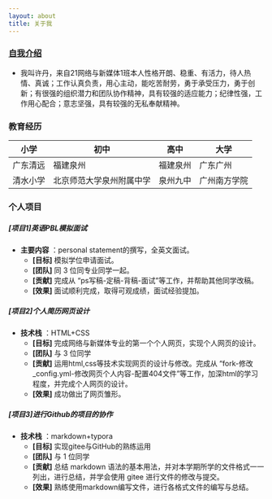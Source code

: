 ```yaml
---
layout: about
title: 关于我
---
```


### [自我介绍](http://shakeeee.gitee.io/web-design-/)
- 我叫许丹，来自21网络与新媒体1班本人性格开朗、稳重、有活力，待人热情、真诚；工作认真负责，用心主动，能吃苦耐劳，勇于承受压力，勇于创新；有很强的组织潜力和团队协作精神，具有较强的适应能力；纪律性强，工作用心配合；意志坚强，具有较强的无私奉献精神。
### 教育经历
小学 |初中 | 高中 | 大学
---|---|---|---
广东清远 | 福建泉州 | 福建泉州 | 广东广州
清水小学 |北京师范大学泉州附属中学 | 泉州九中 | 广州南方学院

### 个人项目
#####  [项目1]英语PBL模拟面试
*  **主要内容** ：personal statement的撰写，全英文面试。
   *  **[目标]** 模拟学位申请面试。
   *  **[团队]** 同 3 位同专业同学一起。
   *  **[贡献]** 完成从 “ps写稿-定稿-背稿-面试”等工作，并帮助其他同学改稿。
   *  **[效果]** 面试顺利完成，取得可观成绩，面试经验提加。

##### [项目2]个人简历网页设计
*  **技术栈** ：HTML+CSS
   *  **[目标]** 完成网络与新媒体专业的第一个个人网页，实现个人网页的设计。
   *  **[团队]** 与 3 位同学
   *  **[贡献]** 运用html,css等技术实现网页的设计与修改。完成从 “fork-修改_config.yml-修改网页个人内容-配置404文件”等工作，加深html的学习程度，并完成个人网页的设计。
   *  **[效果]** 成功做出了网页雏形。

##### [项目3]进行Github的项目的协作 
*  **技术栈** ：markdown+typora
   *  **[目标]** 实现gitee与GitHub的熟练运用
   *  **[团队]** 与 1 位同学
   *  **[贡献]** 总结 markdown 语法的基本用法，并对本学期所学的文件格式一一列出，进行总结，并学会使用 gitee 进行文件的修改与提交。
   *  **[效果]** 熟练使用markdown编写文件，进行各格式文件的编写与总结。

